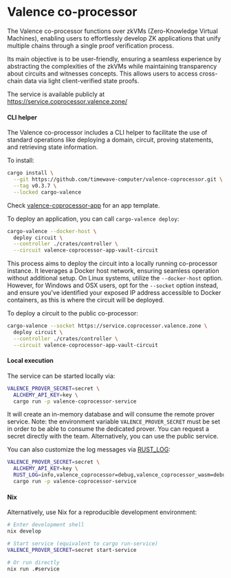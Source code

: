 # Valence co-processor

The Valence co-processor functions over zkVMs (Zero-Knowledge Virtual Machines), enabling users to effortlessly develop ZK applications that unify multiple chains through a single proof verification process.

Its main objective is to be user-friendly, ensuring a seamless experience by abstracting the complexities of the zkVMs while maintaining transparency about circuits and witnesses concepts. This allows users to access cross-chain data via light client-verified state proofs.

The service is available publicly at https://service.coprocessor.valence.zone/

#### CLI helper

The Valence co-processor includes a CLI helper to facilitate the use of standard operations like deploying a domain, circuit, proving statements, and retrieving state information.

To install:

```sh
cargo install \
  --git https://github.com/timewave-computer/valence-coprocessor.git \
  --tag v0.3.7 \
  --locked cargo-valence
```

Check [valence-coprocessor-app](https://github.com/timewave-computer/valence-coprocessor-app) for an app template.

To deploy an application, you can call `cargo-valence deploy`:

```sh
cargo-valence --docker-host \
  deploy circuit \
  --controller ./crates/controller \
  --circuit valence-coprocessor-app-vault-circuit
```

This process aims to deploy the circuit into a locally running co-processor instance. It leverages a Docker host network, ensuring seamless operation without additional setup. On Linux systems, utilize the `--docker-host` option. However, for Windows and OSX users, opt for the `--socket` option instead, and ensure you've identified your exposed IP address accessible to Docker containers, as this is where the circuit will be deployed.

To deploy a circuit to the public co-processor:

```sh
cargo-valence --socket https://service.coprocessor.valence.zone \
  deploy circuit \
  --controller ./crates/controller \
  --circuit valence-coprocessor-app-vault-circuit
```

#### Local execution

The service can be started locally via:

```sh
VALENCE_PROVER_SECRET=secret \
  ALCHEMY_API_KEY=key \
  cargo run -p valence-coprocessor-service
```

It will create an in-memory database and will consume the remote prover service. Note: the environment variable `VALENCE_PROVER_SECRET` must be set in order to be able to consume the dedicated prover. You can request a secret directly with the team. Alternatively, you can use the public service.

You can also customize the log messages via [RUST_LOG](https://rust-lang-nursery.github.io/rust-cookbook/development_tools/debugging/config_log.html):

```sh
VALENCE_PROVER_SECRET=secret \
  ALCHEMY_API_KEY=key \
  RUST_LOG=info,valence_coprocessor=debug,valence_coprocessor_wasm=debug \
  cargo run -p valence-coprocessor-service
```

#### Nix

Alternatively, use Nix for a reproducible development environment:

```sh
# Enter development shell
nix develop

# Start service (equivalent to cargo run-service)
VALENCE_PROVER_SECRET=secret start-service

# Or run directly
nix run .#service
```
